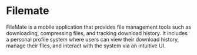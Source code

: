 # Filemate
FileMate is a mobile application that provides file management tools such as downloading, compressing files, and tracking download history. It includes a personal profile system where users can view their download history, manage their files, and interact with the system via an intuitive UI.
